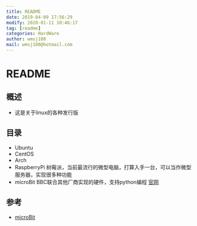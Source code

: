 ```yaml
---
title: README
date: 2019-04-09 17:56:29	
modify: 2020-01-11 10:46:17 
tag: [readme]
categories: HardWare
author: wmsj100
mail: wmsj100@hotmail.com
---
```


# README

## 概述

- 这是关于linux的各种发行版

## 目录

- Ubuntu
- CentOS
- Arch
- RaspberryPi 树莓派，当前最流行的微型电脑，打算入手一台，可以当作微型服务器，实现很多种功能
- microBit	BBC联合其他厂商实现的硬件，支持python编程 [官网](https://microbit.org/zh-CN/code/)

## 参考

- [microBit](https://microbit.org/zh-CN/code/)
